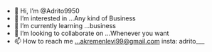 - 👋 Hi, I’m @Adrito9950
- 👀 I’m interested in ...Any kind of Business
- 🌱 I’m currently learning ...business
- 💞️ I’m looking to collaborate on ...Whenever you want
- 📫 How to reach me ...akremenlevi99@gmail.com
insta: adrito___
<!---
Adrito9950/Adrito9950 is a ✨ special ✨ repository because its `README.md` (this file) appears on your GitHub profile.
You can click the Preview link to take a look at your changes.
--->
